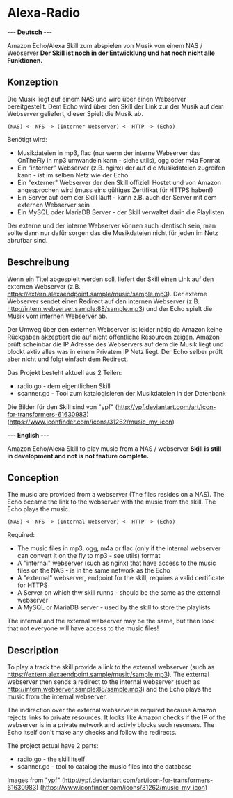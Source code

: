 # Alexa-Radio

**--- Deutsch ---**

Amazon Echo/Alexa Skill zum abspielen von Musik von einem NAS / Webserver
**Der Skill ist noch in der Entwicklung und hat noch nicht alle Funktionen.**

## Konzeption
Die Musik liegt auf einem NAS und wird über einen Webserver bereitgestellt.
Dem Echo wird über den Skill der Link zur der Musik auf dem Webserver geliefert, dieser Spielt die Musik ab.

	(NAS) <- NFS -> (Interner Webserver) <- HTTP -> (Echo)

Benötigt wird:

* Musikdateien in mp3, flac (nur wenn der interne Webserver das OnTheFly in mp3 umwandeln kann - siehe utils), ogg oder m4a Format
* Ein "interner" Webserver (z.B. nginx) der auf die Musikdateien zugreifen kann - ist im selben Netz wie der Echo
* Ein "externer" Webserver der den Skill offiziell Hostet und von Amazon angesprochen wird (muss eins gültiges Zertifikat für HTTPS haben!)
* Ein Server auf dem der Skill läuft - kann z.B. auch der Server mit dem externen Webserver sein
* Ein MySQL oder MariaDB Server - der Skill verwaltet darin die Playlisten

Der externe und der interne Webserver können auch identisch sein, man sollte dann nur dafür sorgen das die Musikdateien nicht für jeden im Netz abrufbar sind.

## Beschreibung
Wenn ein Titel abgespielt werden soll, liefert der Skill einen Link auf den externen Webserver (z.B. <https://extern.alexaendpoint.sample/music/sample.mp3>). Der externe Webserver sendet einen Redirect auf den internen Webserver (z.B. <http://intern.webserver.sample:88/sample.mp3>) und der Echo spielt die Musik vom internen Webserver ab.

Der Umweg über den externen Webserver ist leider nötig da Amazon keine Rückgaben akzeptiert die auf nicht öffentliche Resourcen zeigen. Amazon prüft scheinbar die IP Adresse des Webservers auf dem die Musik liegt und blockt aktiv alles was in einem Privatem IP Netz liegt. Der Echo selber prüft aber nicht und folgt einfach dem Redirect.

Das Projekt besteht aktuell aus 2 Teilen:
* radio.go - dem eigentlichen Skill
* scanner.go - Tool zum katalogisieren der Musikdateien in der Datenbank


Die Bilder für den Skill sind von "ypf" (<http://ypf.deviantart.com/art/icon-for-transformers-61630983>) (<https://www.iconfinder.com/icons/31262/music_my_icon>)

**--- English ---**

Amazon Echo/Alexa Skill to play music from a NAS / webserver
**Skill is still in development and not is not feature complete.**

## Conception
The music are provided from a webserver (The files resides on a NAS).
The Echo became the link to the webserver with the music from the skill. The Echo plays the music.

	(NAS) <- NFS -> (Internal Webserver) <- HTTP -> (Echo)

Required:

* The music files in mp3, ogg, m4a or flac (only if the internal webserver can convert it on the fly to mp3 - see utils) format
* A "internal" webserver (such as nginx) that have access to the music files on the NAS - is in the same network as the Echo
* A "external" webserver, endpoint for the skill, requires a valid certificate for HTTPS
* A Server on which thw skill runns - should be the same as the external webserver
* A MySQL or MariaDB server - used by the skill to store the playlists

The internal and the external webserver may be the same, but then look that not everyone will have access to the music files!

## Description
To play a track the skill provide a link to the external webserver (such as <https://extern.alexaendpoint.sample/music/sample.mp3>). The external webserver then sends a redirect to the internal webserver (such as <http://intern.webserver.sample:88/sample.mp3>) and the Echo plays the music from the internal webserver.

The indirection over the external webserver is required because Amazon rejects links to private resources. It looks like Amazon checks if the IP of the webserver is in a private network and activly blocks such resonses. The Echo itself don't make any checks and follow the redirects.

The project actual have 2 parts:
* radio.go - the skill itself
* scanner.go - tool to catalog the music files into the database


Images from "ypf" (<http://ypf.deviantart.com/art/icon-for-transformers-61630983>) (<https://www.iconfinder.com/icons/31262/music_my_icon>)
